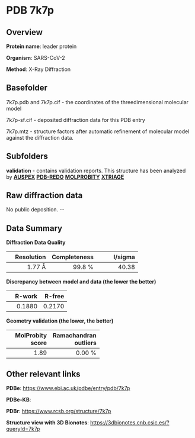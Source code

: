 # PDB 7k7p

## Overview

**Protein name**: leader protein

**Organism**: SARS-CoV-2

**Method**: X-Ray Diffraction



## Basefolder

7k7p.pdb and 7k7p.cif - the coordinates of the threedimensional molecular model

7k7p-sf.cif - deposited diffraction data for this PDB entry

7k7p.mtz - structure factors after automatic refinement of molecular model against the diffraction data.

## Subfolders





**validation** - contains validation reports. This structure has been analyzed by [**AUSPEX**](https://github.com/thorn-lab/coronavirus_structural_task_force/tree/master/pdb/leader_protein/SARS-CoV-2/7k7p/validation/auspex) [**PDB-REDO**](https://github.com/thorn-lab/coronavirus_structural_task_force/tree/master/pdb/leader_protein/SARS-CoV-2/7k7p/validation/pdb-redo) [**MOLPROBITY**](https://github.com/thorn-lab/coronavirus_structural_task_force/tree/master/pdb/leader_protein/SARS-CoV-2/7k7p/validation/molprobity) [**XTRIAGE**](https://github.com/thorn-lab/coronavirus_structural_task_force/blob/master/pdb/leader_protein/SARS-CoV-2/7k7p/validation/Xtriage_output.log)  



## Raw diffraction data

No public deposition. --<br> 

## Data Summary
**Diffraction Data Quality**

|   | Resolution | Completeness| I/sigma |
|---|-------------:|----------------:|--------------:|
|   |1.77 Å|99.8  %|<img width=50/>40.38|

**Discrepancy between model and data (the lower the better)**

|   | **R-work**| **R-free**   
|---|-------------:|----------------:|           
||  0.1880|  0.2170|

**Geometry validation (the lower, the better)**

|   |**MolProbity<br>score**| **Ramachandran<br>outliers** 
|---|-------------:|----------------:|
||  1.89|  0.00 %|

 

 



## Other relevant links 
**PDBe**:  https://www.ebi.ac.uk/pdbe/entry/pdb/7k7p

**PDBe-KB**:  
 
**PDBr**: https://www.rcsb.org/structure/7k7p 

**Structure view with 3D Bionotes**: https://3dbionotes.cnb.csic.es/?queryId=7k7p

